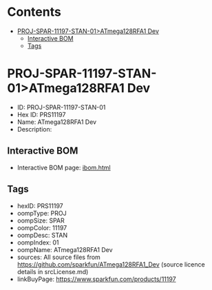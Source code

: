 



Contents
========

* [PROJ-SPAR-11197-STAN-01>ATmega128RFA1 Dev](#proj-spar-11197-stan-01atmega128rfa1-dev)
	* [Interactive BOM](#interactive-bom)
	* [Tags](#tags)

# PROJ-SPAR-11197-STAN-01>ATmega128RFA1 Dev

- ID: PROJ-SPAR-11197-STAN-01
- Hex ID: PRS11197
- Name: ATmega128RFA1 Dev
- Description: 

## Interactive BOM

- Interactive BOM page: [ibom.html](kicad/bom/ibom.html)

## Tags

- hexID: PRS11197
- oompType: PROJ
- oompSize: SPAR
- oompColor: 11197
- oompDesc: STAN
- oompIndex: 01
- oompName: ATmega128RFA1 Dev
- sources: All source files from https://github.com/sparkfun/ATmega128RFA1_Dev (source licence details in srcLicense.md)
- linkBuyPage: https://www.sparkfun.com/products/11197
